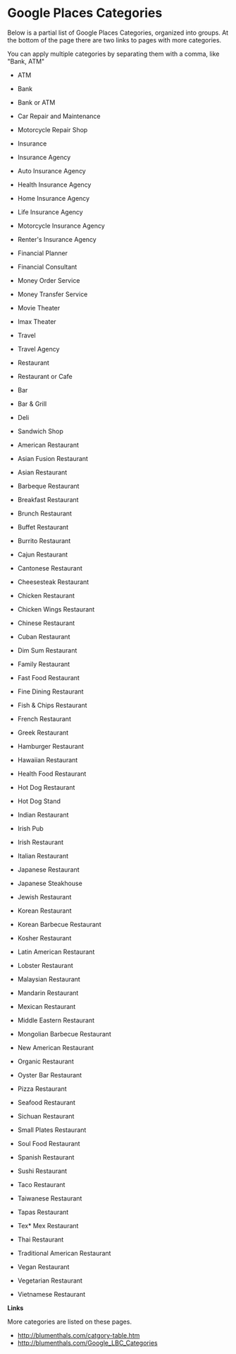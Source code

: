 Google Places Categories 
=================

Below is a partial list of Google Places Categories, organized into groups.  At the bottom of the page there are two links to pages with more categories.

You can apply multiple categories by separating them with a comma, like "Bank, ATM"

* ATM
* Bank
* Bank or ATM


* Car Repair and Maintenance
* Motorcycle Repair Shop


* Insurance 
* Insurance Agency
* Auto Insurance Agency
* Health Insurance Agency
* Home Insurance Agency
* Life Insurance Agency
* Motorcycle Insurance Agency
* Renter's Insurance Agency


* Financial Planner
* Financial Consultant


* Money Order Service
* Money Transfer Service

* Movie Theater
* Imax Theater


* Travel 
* Travel Agency


* Restaurant
* Restaurant or Cafe
* Bar
* Bar & Grill
* Deli 
* Sandwich Shop
* American Restaurant
* Asian Fusion Restaurant
* Asian Restaurant
* Barbeque Restaurant
* Breakfast Restaurant
* Brunch Restaurant
* Buffet Restaurant
* Burrito Restaurant
* Cajun Restaurant
* Cantonese Restaurant
* Cheesesteak Restaurant
* Chicken Restaurant
* Chicken Wings Restaurant
* Chinese Restaurant
* Cuban Restaurant
* Dim Sum Restaurant
* Family Restaurant
* Fast Food Restaurant
* Fine Dining Restaurant
* Fish & Chips Restaurant
* French Restaurant
* Greek Restaurant
* Hamburger Restaurant
* Hawaiian Restaurant
* Health Food Restaurant
* Hot Dog Restaurant
* Hot Dog Stand
* Indian Restaurant
* Irish Pub
* Irish Restaurant
* Italian Restaurant
* Japanese Restaurant
* Japanese Steakhouse
* Jewish Restaurant
* Korean Restaurant
* Korean Barbecue Restaurant
* Kosher Restaurant
* Latin American Restaurant
* Lobster Restaurant
* Malaysian Restaurant
* Mandarin Restaurant
* Mexican Restaurant
* Middle Eastern Restaurant
* Mongolian Barbecue Restaurant
* New American Restaurant
* Organic Restaurant
* Oyster Bar Restaurant
* Pizza Restaurant
* Seafood Restaurant
* Sichuan Restaurant
* Small Plates Restaurant
* Soul Food Restaurant
* Spanish Restaurant
* Sushi Restaurant
* Taco Restaurant
* Taiwanese Restaurant
* Tapas Restaurant
* Tex* Mex Restaurant
* Thai Restaurant
* Traditional American Restaurant
* Vegan Restaurant
* Vegetarian Restaurant
* Vietnamese Restaurant

**Links**

More categories are listed on these pages.

* http://blumenthals.com/catgory-table.htm
* http://blumenthals.com/Google_LBC_Categories